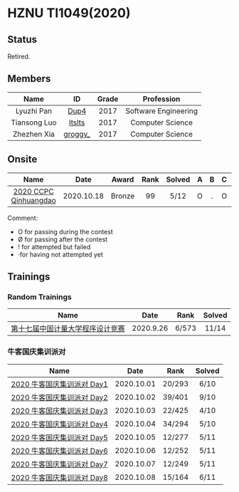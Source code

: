 # HZNU TI1049(2020)

## Status

Retired.

## Members

|     Name     |                      ID                      | Grade |      Profession      |
| :----------: | :------------------------------------------: | :---: | :------------------: |
|  Lyuzhi Pan  | [Dup4](https://codeforces.com/profile/Dup4)  | 2017  | Software Engineering |
| Tiansong Luo | [ltslts](https://codeforces.com/profile/lts) | 2017  |   Computer Science   |
| Zhezhen Xia  |                 [groggy\_]()                 | 2017  |   Computer Science   |

## Onsite

|                                   Name                                    |    Date    | Award  | Rank  | Solved |   A   |   B   |   C   |   D   |   E   |   F   |   G   |   H   |   I   |   J   |   K   |   L   |   M   |
| :-----------------------------------------------------------------------: | :--------: | :----: | :---: | :----: | :---: | :---: | :---: | :---: | :---: | :---: | :---: | :---: | :---: | :---: | :---: | :---: | :---: |
| [2020 CCPC Qinhuangdao](./2020/onsite/6th-CCPC-Qinhuangdao-Site/index.md) | 2020.10.18 | Bronze |  99   |  5/12  |   O   |   .   |   O   |   .   |   O   |   O   |   O   |   .   |   .   |   .   |   .   |   .   |

Comment:

* O for passing during the contest
* Ø for passing after the contest
* ! for attempted but failed
* ·for having not attempted yet

## Trainings

### Random Trainings

|                                        Name                                        |   Date    | Rank  | Solved |
| :--------------------------------------------------------------------------------: | :-------: | :---: | :----: |
| [第十七届中国计量大学程序设计竞赛](./2020/random-trainings/17th-cjlu-cpc/index.md) | 2020.9.26 | 6/573 | 11/14  |

### 牛客国庆集训派对

|                                          Name                                           |    Date    |  Rank  | Solved |
| :-------------------------------------------------------------------------------------: | :--------: | :----: | :----: |
| [2020 牛客国庆集训派对 Day1](./2020/nowcoder-national-day-training-party/day1/index.md) | 2020.10.01 | 20/293 |  6/10  |
| [2020 牛客国庆集训派对 Day2](./2020/nowcoder-national-day-training-party/day2/index.md) | 2020.10.02 | 39/401 |  9/10  |
| [2020 牛客国庆集训派对 Day3](./2020/nowcoder-national-day-training-party/day3/index.md) | 2020.10.03 | 22/425 |  4/10  |
|                             [2020 牛客国庆集训派对 Day4]()                              | 2020.10.04 | 34/294 |  5/10  |
|                             [2020 牛客国庆集训派对 Day5]()                              | 2020.10.05 | 12/277 |  5/11  |
|                             [2020 牛客国庆集训派对 Day6]()                              | 2020.10.06 | 12/252 |  5/11  |
|                             [2020 牛客国庆集训派对 Day7]()                              | 2020.10.07 | 12/249 |  5/11  |
|                             [2020 牛客国庆集训派对 Day8]()                              | 2020.10.08 | 15/164 |  6/11  |
